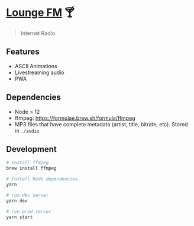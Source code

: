 # [Lounge FM](https://lounge.cool) 🍸

> Internet Radio

## Features

- ASCII Animations
- Livestreaming audio
- PWA

## Dependencies

- Node > 12
- ffmpeg: https://formulae.brew.sh/formula/ffmpeg
- MP3 files that have complete metadata (artist, title, bitrate, etc). Stored in `./audio`

## Development

```sh
# Install ffmpeg
brew install ffmpeg

# Install Node dependencies
yarn

# run dev server
yarn dev

# run prod server
yarn start
```
